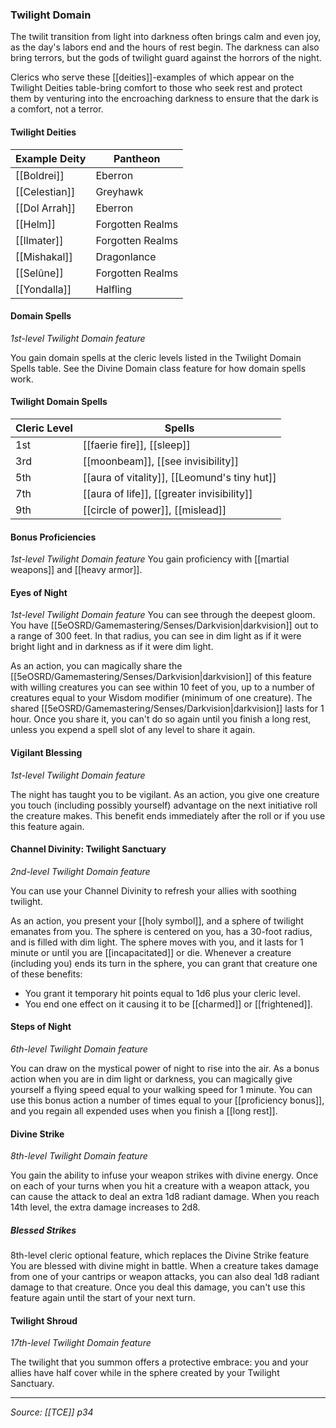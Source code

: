 ### Twilight Domain

The twilit transition from light into darkness often brings calm and even joy, as the day's labors end and the hours of rest begin. The darkness can also bring terrors, but the gods of twilight guard against the horrors of the night.

Clerics who serve these [[deities]]-examples of which appear on the Twilight Deities table-bring comfort to those who seek rest and protect them by venturing into the encroaching darkness to ensure that the dark is a comfort, not a terror.

#### Twilight Deities
| **Example Deity** | **Pantheon**     |
| ----------------- | ---------------- |
| [[Boldrei]]           | Eberron          |
| [[Celestian]]         | Greyhawk         |
| [[Dol Arrah]]         | Eberron          |
| [[Helm]]              | Forgotten Realms |
| [[Ilmater]]           | Forgotten Realms |
| [[Mishakal]]          | Dragonlance      |
| [[Selûne]]            | Forgotten Realms |
| [[Yondalla]]          | Halfling         |

#### Domain Spells
*1st-level Twilight Domain feature*

You gain domain spells at the cleric levels listed in the Twilight Domain Spells table. See the Divine Domain class feature for how domain spells work.

#### Twilight Domain Spells
| Cleric Level | Spells                               | 
| ------------ | ------------------------------------ |
| 1st          | [[faerie fire]], [[sleep]]                   |
| 3rd          | [[moonbeam]], [[see invisibility]]           |
| 5th          | [[aura of vitality]], [[Leomund's tiny hut]] |
| 7th          | [[aura of life]], [[greater invisibility]]   |
| 9th          | [[circle of power]], [[mislead]]             |

#### Bonus Proficiencies

*1st-level Twilight Domain feature*
You gain proficiency with [[martial weapons]] and [[heavy armor]].

#### Eyes of Night
*1st-level Twilight Domain feature*
You can see through the deepest gloom. You have [[5eOSRD/Gamemastering/Senses/Darkvision|darkvision]] out to a range of 300 feet. In that radius, you can see in dim light as if it were bright light and in darkness as if it were dim light.

As an action, you can magically share the [[5eOSRD/Gamemastering/Senses/Darkvision|darkvision]] of this feature with willing creatures you can see within 10 feet of you, up to a number of creatures equal to your Wisdom modifier (minimum of one creature). The shared [[5eOSRD/Gamemastering/Senses/Darkvision|darkvision]] lasts for 1 hour. Once you share it, you can't do so again until you finish a long rest, unless you expend a spell slot of any level to share it again.

#### Vigilant Blessing
*1st-level Twilight Domain feature*

The night has taught you to be vigilant. As an action, you give one creature you touch (including possibly yourself) advantage on the next initiative roll the creature makes. This benefit ends immediately after the roll or if you use this feature again.

#### Channel Divinity: Twilight Sanctuary
*2nd-level Twilight Domain feature*

You can use your Channel Divinity to refresh your allies with soothing twilight.

As an action, you present your [[holy symbol]], and a sphere of twilight emanates from you. The sphere is centered on you, has a 30-foot radius, and is filled with dim light. The sphere moves with you, and it lasts for 1 minute or until you are [[incapacitated]] or die. Whenever a creature (including you) ends its turn in the sphere, you can grant that creature one of these benefits:
- You grant it temporary hit points equal to 1d6 plus your cleric level.
- You end one effect on it causing it to be [[charmed]] or [[frightened]].

#### Steps of Night
*6th-level Twilight Domain feature*

You can draw on the mystical power of night to rise into the air. As a bonus action when you are in dim light or darkness, you can magically give yourself a flying speed equal to your walking speed for 1 minute. You can use this bonus action a number of times equal to your [[proficiency bonus]], and you regain all expended uses when you finish a [[long rest]].

#### Divine Strike
*8th-level Twilight Domain feature*

You gain the ability to infuse your weapon strikes with divine energy. Once on each of your turns when you hit a creature with a weapon attack, you can cause the attack to deal an extra 1d8 radiant damage. When you reach 14th level, the extra damage increases to 2d8.

##### Blessed Strikes
8th-level cleric optional feature, which replaces the Divine Strike feature
You are blessed with divine might in battle. When a creature takes damage from one of your cantrips or weapon attacks, you can also deal 1d8 radiant damage to that creature. Once you deal this damage, you can't use this feature again until the start of your next turn.

#### Twilight Shroud
*17th-level Twilight Domain feature*

The twilight that you summon offers a protective embrace: you and your allies have half cover while in the sphere created by your Twilight Sanctuary.

---

*Source: [[TCE]] p34*